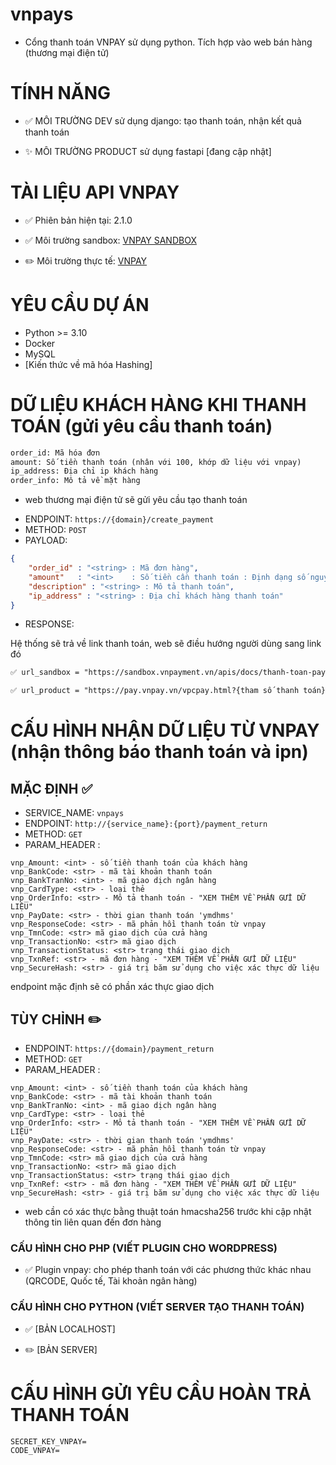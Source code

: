 # vnpays

- Cổng thanh toán VNPAY sử dụng python. Tích hợp vào web bán hàng (thương mại điện tử)

# TÍNH NĂNG

- ✅ MÔI TRƯỜNG DEV sử dụng django: tạo thanh toán, nhận kết quả thanh toán

- ✨ MÔI TRƯỜNG PRODUCT sử dụng fastapi [đang cập nhật]

# TÀI LIỆU API VNPAY

- ✅ Phiên bản hiện tại: 2.1.0  

- ✅ Môi trường sandbox: [VNPAY SANDBOX](https://sandbox.vnpayment.vn/apis/docs/thanh-toan-pay/pay.html)

- ✏️ Môi trường thực tế: [VNPAY](https://pay.vnpay.vn/vpcpay.html)

# YÊU CẦU DỰ ÁN

- Python >= 3.10
- Docker
- MySQL
- [Kiến thức về mã hóa Hashing]


# DỮ LIỆU KHÁCH HÀNG KHI THANH TOÁN (gửi yêu cầu thanh toán)

```txt
order_id: Mã hóa đơn
amount: Số tiền thanh toán (nhân với 100, khớp dữ liệu với vnpay)
ip_address: Địa chỉ ip khách hàng
order_info: Mô tả về mặt hàng
```

- web thương mại điện tử sẽ gửi yêu cầu tạo thanh toán

+ ENDPOINT: ```https://{domain}/create_payment```
+ METHOD: ```POST```
+ PAYLOAD:

```json
{
    "order_id" : "<string> : Mã đơn hàng",
    "amount"   : "<int>    : Số tiền cần thanh toán : Định dạng số nguyên không có dấu phẩy và nhân thêm 100",
    "description" : "<string> : Mô tả thanh toán",
    "ip_address" : "<string> : Địa chỉ khách hàng thanh toán"
}
```

+ RESPONSE:

Hệ thống sẽ trả về link thanh toán, web sẽ điều hướng người dùng sang link đó

```txt
✅ url_sandbox = "https://sandbox.vnpayment.vn/apis/docs/thanh-toan-pay/pay.html?{tham số thanh toán}&vnp_SecretHash={giá trị dùng cho mã hóa}"

✅ url_product = "https://pay.vnpay.vn/vpcpay.html?{tham số thanh toán}&vnp_SecretHash={giá trị dùng cho mã hóa}"
```


# CẤU HÌNH NHẬN DỮ LIỆU TỪ VNPAY (nhận thông báo thanh toán và ipn)

## MẶC ĐỊNH ✅

+ SERVICE_NAME: ```vnpays```
+ ENDPOINT: ```http://{service_name}:{port}/payment_return```
+ METHOD: ```GET```
+ PARAM_HEADER :

```
vnp_Amount: <int> - số tiền thanh toán của khách hàng
vnp_BankCode: <str> - mã tài khoản thanh toán
vnp_BankTranNo: <int> - mã giao dịch ngân hàng
vnp_CardType: <str> - loại thẻ
vnp_OrderInfo: <str> - Mô tả thanh toán - "XEM THÊM VỀ PHẦN GỬI DỮ LIỆU"
vnp_PayDate: <str> - thời gian thanh toán 'ymdhms'
vnp_ResponseCode: <str> - mã phản hồi thanh toán từ vnpay
vnp_TmnCode: <str> mã giao dịch của cửa hàng
vnp_TransactionNo: <str> mã giao dịch
vnp_TransactionStatus: <str> trạng thái giao dịch
vnp_TxnRef: <str> - mã đơn hàng - "XEM THÊM VỀ PHẦN GỬI DỮ LIỆU"
vnp_SecureHash: <str> - giá trị băm sử dụng cho việc xác thực dữ liệu
```

endpoint mặc định sẽ có phần xác thực giao dịch


## TÙY CHỈNH ✏️

+ ENDPOINT: ```https://{domain}/payment_return```
+ METHOD: ```GET```
+ PARAM_HEADER :

```
vnp_Amount: <int> - số tiền thanh toán của khách hàng
vnp_BankCode: <str> - mã tài khoản thanh toán
vnp_BankTranNo: <int> - mã giao dịch ngân hàng
vnp_CardType: <str> - loại thẻ
vnp_OrderInfo: <str> - Mô tả thanh toán - "XEM THÊM VỀ PHẦN GỬI DỮ LIỆU"
vnp_PayDate: <str> - thời gian thanh toán 'ymdhms'
vnp_ResponseCode: <str> - mã phản hồi thanh toán từ vnpay
vnp_TmnCode: <str> mã giao dịch của cửa hàng
vnp_TransactionNo: <str> mã giao dịch
vnp_TransactionStatus: <str> trạng thái giao dịch
vnp_TxnRef: <str> - mã đơn hàng - "XEM THÊM VỀ PHẦN GỬI DỮ LIỆU"
vnp_SecureHash: <str> - giá trị băm sử dụng cho việc xác thực dữ liệu
```

+ web cần có xác thực bằng thuật toán hmacsha256 trước khi cập nhật thông tin liên quan đến đơn hàng


### CẤU HÌNH CHO PHP (VIẾT PLUGIN CHO WORDPRESS)

- ✅ Plugin vnpay: cho phép thanh toán với các phương thức khác nhau (QRCODE, Quốc tế, Tài khoản ngân hàng)

### CẤU HÌNH CHO PYTHON (VIẾT SERVER TẠO THANH TOÁN)

- ✅ [BẢN LOCALHOST]

- ✏️ [BẢN SERVER]


# CẤU HÌNH GỬI YÊU CẦU HOÀN TRẢ THANH TOÁN

```.env
SECRET_KEY_VNPAY=
CODE_VNPAY=
```
